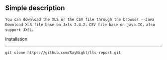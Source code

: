Simple description
------- 
    You can download the XLS or the CSV file through the browser --Java
    Download XLS file base on Jxls 2.4.2，CSV file base on java.IO，also support JXEL。

Installation

-------  
    git clone https://github.com/SayNight/lls-report.git
